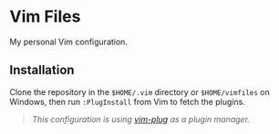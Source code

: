 # Vim Files
My personal Vim configuration.

## Installation
Clone the repository in the `$HOME/.vim` directory or `$HOME/vimfiles` on Windows, then
run `:PlugInstall` from Vim to fetch the plugins.
> _This configuration is using [vim-plug](https://github.com/junegunn/vim-plug) as a plugin manager._
